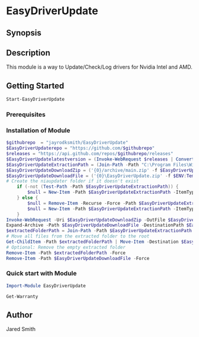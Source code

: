 # EasyDriverUpdate

## Synopsis

## Description
This module is a way to Update/Check/Log drivers for Nvidia Intel and AMD.
## Getting Started

```Powershell
Start-EasyDriverUpdate

```

### Prerequisites

### Installation of Module

```powershell
$githubrepo  = "jayrodksmith/EasyDriverUpdate"
$EasyDriverUpdaterepo = "https://github.com/$githubrepo"
$releases = "https://api.github.com/repos/$githubrepo/releases"
$EasyDriverUpdatelatestversion = (Invoke-WebRequest $releases | ConvertFrom-Json)[0].tag_name
$EasyDriverUpdateExtractionPath = (Join-Path -Path "C:\Program Files\WindowsPowerShell\Modules\EasyDriverUpdate" -ChildPath $EasyDriverUpdatelatestversion)
$EasyDriverUpdateDownloadZip = ('{0}/archive/main.zip' -f $EasyDriverUpdaterepo)
$EasyDriverUpdateDownloadFile = ('{0}\EasyDriverUpdate.zip' -f $ENV:Temp)
# Create the niaupdater folder if it doesn't exist 
    if (-not (Test-Path -Path $EasyDriverUpdateExtractionPath)) {
        $null = New-Item -Path $EasyDriverUpdateExtractionPath -ItemType Directory -Force
    } else {
        $null = Remove-Item -Recurse -Force -Path $EasyDriverUpdateExtractionPath
        $null = New-Item -Path $EasyDriverUpdateExtractionPath -ItemType Directory -Force
    }
Invoke-WebRequest -Uri $EasyDriverUpdateDownloadZip -OutFile $EasyDriverUpdateDownloadFile
Expand-Archive -Path $EasyDriverUpdateDownloadFile -DestinationPath $EasyDriverUpdateExtractionPath -Force
$extractedFolderPath = Join-Path -Path $EasyDriverUpdateExtractionPath -ChildPath "EasyDriverUpdate-Main"
# Move all files from the extracted folder to the root
Get-ChildItem -Path $extractedFolderPath | Move-Item -Destination $EasyDriverUpdateExtractionPath
# Optional: Remove the empty extracted folder
Remove-Item -Path $extractedFolderPath -Force
Remove-Item -Path $EasyDriverUpdateDownloadFile -Force
```

### Quick start with Module
```powershell
Import-Module EasyDriverUpdate

Get-Warranty
```
## Author
Jared Smith